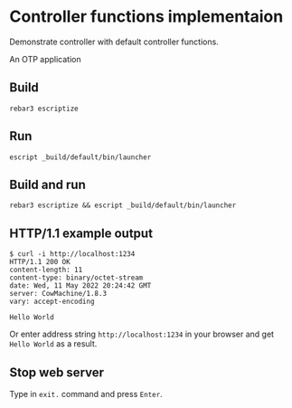 # Controller functions implementaion

Demonstrate controller with default controller functions.


An OTP application

## Build

`rebar3 escriptize`

## Run

`escript _build/default/bin/launcher`
	
## Build and run

`rebar3 escriptize && escript _build/default/bin/launcher`

	
## HTTP/1.1 example output

```
$ curl -i http://localhost:1234
HTTP/1.1 200 OK
content-length: 11
content-type: binary/octet-stream
date: Wed, 11 May 2022 20:24:42 GMT
server: CowMachine/1.8.3
vary: accept-encoding

Hello World
```

Or enter address string `http://localhost:1234` in your browser and get `Hello World` as a result.

## Stop web server

Type in `exit.` command and press `Enter`.
